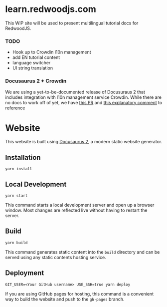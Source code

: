 # learn.redwoodjs.com

This WIP site will be used to present multilingual tutorial docs for RedwoodJS.

### TODO

- Hook up to Crowdin l10n management
- add EN tutorial content
- language switcher
- UI string translation

### Docusaurus 2 + Crowdin

We are using a yet-to-be-documented release of Docusuraus 2 that includes integration with l10n management service Crowdin. While there are no docs to work off of yet, we have [this PR](https://github.com/facebook/docusaurus/pull/3325) and [this explanatory comment](https://github.com/facebook/docusaurus/issues/3317#issuecomment-742589241) to reference

# Website

This website is built using [Docusaurus 2](https://v2.docusaurus.io/), a modern static website generator.

## Installation

```console
yarn install
```

## Local Development

```console
yarn start
```

This command starts a local development server and open up a browser window. Most changes are reflected live without having to restart the server.

## Build

```console
yarn build
```

This command generates static content into the `build` directory and can be served using any static contents hosting service.

## Deployment

```console
GIT_USER=<Your GitHub username> USE_SSH=true yarn deploy
```

If you are using GitHub pages for hosting, this command is a convenient way to build the website and push to the `gh-pages` branch.
